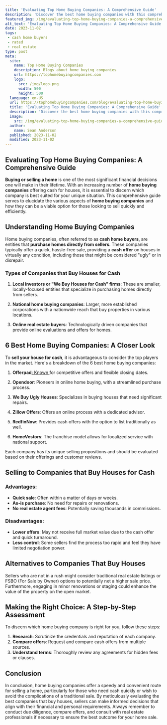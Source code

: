 ```yaml
---
title: 'Evaluating Top Home Buying Companies: A Comprehensive Guide'
description: 'Discover the best home buying companies with this comprehensive guide. Get insights, tips, and recommendations for curious buyers seeking reliable options.'
featured_img: /img/evaluating-top-home-buying-companies-a-comprehensive-guide.webp
alt_text: 'Evaluating Top Home Buying Companies: A Comprehensive Guide'
date: 2023-11-02
tags:
 - cash home buyers
 - rated
 - real estate
type: post
meta:
  site:
    name: Top Home Buying Companies
    description: Blogs about home buying companies
    url: https://tophomebuyingcompanies.com
    logo:
      src: /img/logo.png
      width: 500
      height: 500
  language: en-US
  url: https://tophomebuyingcompanies.com/blog/evaluating-top-home-buying-companies-a-comprehensive-guide
  title: 'Evaluating Top Home Buying Companies: A Comprehensive Guide'
  description: 'Discover the best home buying companies with this comprehensive guide. Get insights, tips, and recommendations for curious buyers seeking reliable options.'
  image:
    src: /img/evaluating-top-home-buying-companies-a-comprehensive-guide.webp
  author:
    name: Sean Anderson
  published: 2023-11-02
  modified: 2023-11-02
---
```



## Evaluating Top Home Buying Companies: A Comprehensive Guide

**Buying or selling a home** is one of the most significant financial decisions one will make in their lifetime. With an increasing number of **home buying companies** offering cash for houses, it is essential to discern which company is best suited for your unique situation. This comprehensive guide serves to elucidate the various aspects of **home buying companies** and how they can be a viable option for those looking to sell quickly and efficiently.

## Understanding Home Buying Companies

Home buying companies, often referred to as **cash home buyers**, are entities that **purchase homes directly from sellers**. These companies typically offer a quick, hassle-free sale, providing a **cash offer** on houses in virtually any condition, including those that might be considered "ugly" or in disrepair.

### Types of Companies that Buy Houses for Cash

1. **Local investors or "We Buy Houses for Cash" firms**: These are smaller, locally-focused entities that specialize in purchasing homes directly from sellers.

2. **National home buying companies**: Larger, more established corporations with a nationwide reach that buy properties in various locations.

3. **Online real estate buyers**: Technologically driven companies that provide online evaluations and offers for homes.

## 6 Best Home Buying Companies: A Closer Look

To **sell your house for cash**, it is advantageous to consider the top players in the market. Here's a breakdown of the 6 best home buying companies:

1. **Offerpad**[:   Known  ](https://tophomebuyingcompanies.com/blog/post-sale-processes-what-happens-after-selling)for competitive offers and flexible closing dates.

2. **Opendoor**: Pioneers in online home buying, with a streamlined purchase process.

3. **We Buy Ugly Houses**: Specializes in buying houses that need significant repairs.

4. **Zillow Offers**: Offers an online process with a dedicated advisor.

5. **RedfinNow**: Provides cash offers with the option to list traditionally as well.

6. **HomeVestors**: The franchise model allows for localized service with national support.

Each company has its unique selling propositions and should be evaluated based on their offerings and customer reviews.

## Selling to Companies that Buy Houses for Cash

### Advantages:
  - **Quick sale**: Often within a matter of days or weeks.
  - **As-is purchase**: No need for repairs or renovations.
  - **No real estate agent fees**: Potentially saving thousands in commissions.
  
### Disadvantages:
  - **Lower offers**: May not receive full market value due to the cash offer and quick turnaround.
  - **Less control**: Some sellers find the process too rapid and feel they have limited negotiation power.

## Alternatives to Companies That Buy Houses

Sellers who are not in a rush might consider traditional real estate listings or FSBO (For Sale by Owner) options to potentially net a higher sale price. Furthermore, engaging in minor renovations or staging could enhance the value of the property on the open market.

## Making the Right Choice: A Step-by-Step Assessment

To discern which home buying company is right for you, follow these steps:

1. **Research**: Scrutinize the credentials and reputation of each company.
2. **Compare offers**: Request and compare cash offers from multiple sources.
3. **Understand terms**: Thoroughly review any agreements for hidden fees or clauses.

## Conclusion

In conclusion, home buying companies offer a speedy and convenient route for selling a home, particularly for those who need cash quickly or wish to avoid the complications of a traditional sale. By meticulously evaluating the best companies that buy houses, sellers can make informed decisions that align with their financial and personal requirements. Always remember to conduct due diligence, compare offers, and consult with real estate professionals if necessary to ensure the best outcome for your home sale.